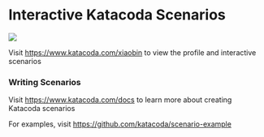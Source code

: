 # Interactive Katacoda Scenarios

[![](http://shields.katacoda.com/katacoda/xiaobin/count.svg)](https://www.katacoda.com/xiaobin "Get your profile on Katacoda.com")

Visit https://www.katacoda.com/xiaobin to view the profile and interactive scenarios

### Writing Scenarios
Visit https://www.katacoda.com/docs to learn more about creating Katacoda scenarios

For examples, visit https://github.com/katacoda/scenario-example
